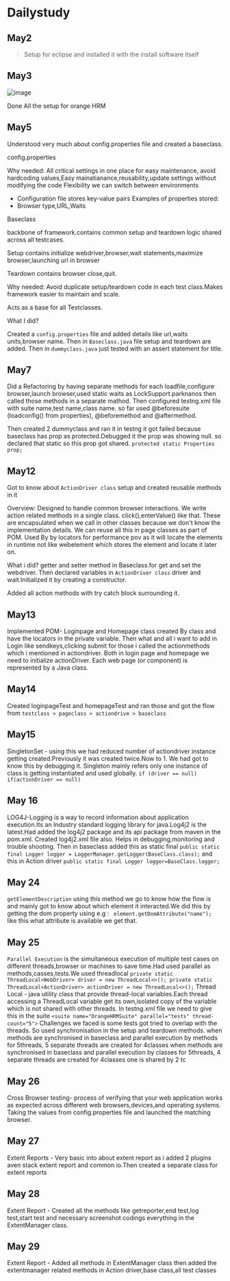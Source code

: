 # Dailystudy
## May2 
> Setup for eclipse and installed it with the install software itself

## May3  
![image](https://github.com/user-attachments/assets/8e8d2daa-8971-4176-94e9-901fbaf08e8c)

Done All the setup for orange HRM

## May5

Understood very much about config.properties file and created a baseclass.

config.properties

Why needed: All critical settings in one place for easy maintenance, avoid hardcoding values,Easy mainatianance,reusability,update settings without modifying the code
Flexibility we can switch between environments
- Configuration file stores key-value pairs
Examples of properties stored:
- Browser type,URL,Waits

Baseclass

backbone of framework.contains common setup and teardown logic shared across all testcases.

Setup contains initialize webdriver,browser,wait statements,maximize browser,launching url in browser

Teardown contains browser close,quit.

Why needed: Avoid duplicate setup/teardown code in each test class.Makes framework easier to maintain and scale.

Acts as a base for all Testclasses.

What I did?

Created a ```config.properties``` file and added details like url,waits units,browser name.
Then in ```Baseclass.java``` file setup and teardown are added.
Then in ```dummyclass.java``` just tested with an assert statement for title.

## May7

Did a Refactoring by having separate methods for each loadfile,configure browser,launch browser,used static waits as LockSupport.parknanos then called those methods in a separate mathod.
Then configured testng.xml file with suite name,test name,class name.
so far used @beforesuite (loadconfig() from properties), @beforemethod and @aftermethod.

Then created 2 dummyclass and ran it in testng it got failed because baseclass has prop as protected.Debugged it the prop was showing null. so declared that static so this prop got shared.
```protected static Properties prop;```

## May12

Got to know about ```ActionDriver class``` setup and created reusable methods in it 

Overview: Designed to handle common browser interactions. We write action related methods in a single class.
click(),enterValue() like that. These are encapsulated when we call in other classes because we don't know the implementation details.
We can reuse all this in page classes as part of POM. Used By by locators for performance pov as it will locate the elements in runtime not like webelement which stores the element and locate it later on.

What i did? getter and setter method in Baseclass.for get and set the webdriver.
Then declared variables in ```ActionDriver class``` driver and wait.Initialized it by creating a constructor.

Added all action methods with try catch block surrounding it.

## May13

Implemented POM- Loginpage and Homepage class
created By class and have the locators in the private variable.
Then what and all i want to add in Login like sendkeys,clicking submit for those i called the actionmethods which i mentioned in actiondriver.
Both in login page and homepage we need to initialize actionDriver.
Each web page (or component) is represented by a Java class.

## May14

Created loginpageTest and homepageTest and ran those and got the flow from ```testclass > pageclass > actiondrive > baseclass```

## May15

SingletonSet - using this we had reduced number of actiondriver instance getting created.Previously it was created twice.Now to 1.
We had got to know this by debugging it.
Singleton mainly refers only one instance of class is getting instantiated and used globally.
```if (driver == null)```
```if(actionDriver == null)```
## May 16
LOG4J-Logging is a way to record information about application execution.Its an Industry standard logging library for java.Log4j2 is the latest.Had added the log4j2 package and its api package from maven in the pom.xml. Created log4j2.xml file also.
Helps in debugging,monitoring and trouble shooting.
Then in baseclass added this as static final ```public static final Logger logger = LoggerManager.getLogger(BaseClass.class);```
and this in Action driver ```public static final Logger logger=BaseClass.logger;```

## May 24
```getElementDescription``` using this method we go to know how the flow is and mainly got to know about which element it interacted.We did this by getting the dom property using e.g : ``` element.getDomAttribute("name");``` like this what attribute is available we get that.

## May 25
```Parallel Execution``` is the simultaneous execution of multiple test cases on different threads,browser or machines to save time.Had used parallel as methods,casses,tests.We used threadlocal ```private static ThreadLocal<WebDriver> driver = new ThreadLocal<>();
	private static ThreadLocal<ActionDriver> actionDriver = new ThreadLocal<>();```
Thread Local - java utility class that provide thread-local variables.Each thread accessing a ThreadLocal variable get its own,isolated copy of the variable which is not shared with other threads.
In testng.xml file we need to give this in the suite ```<suite name="OrangeHRMSuite" parallel="tests" thread-count="5">```
Challenges we faced is some tests got tried to overlap with the threads. So used synchronisation in the setup and teardown methods.
when methods are synchronised in baseclass and parallel execution by methods for 5threads, 5 separate threads are created for 4classes
when methods are synchronised in baseclass and parallel execution by classes for 5threads, 4 separate threads are created for 4classes one is shared by 2 tc

## May 26
Cross Browser testing- process of verifying that your web application works as expected across different web browsers,devices,and operating systems.
Taking the values from config.properties file and launched the matching browser.


## May 27
Extent Reports - Very basic into about extent report as i added 2 plugins aven stack extent report and common io.Then created a separate class for extent reports

## May 28
Extent Report - Created all the methods like getreporter,end test,log test,start test and necessary screenshot codings everything in the ExtentManager class.

## May 29
Extent Report - Added all methods in ExtentManager class then added the extentmanager related methods in Action driver,base class,all test classes
